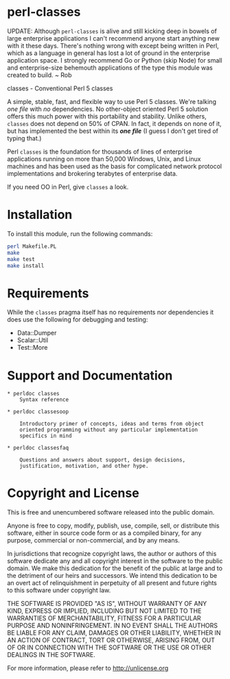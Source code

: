 perl-classes
============

UPDATE: Although `perl-classes` is alive and still kicking deep in bowels of large enterprise applications I can't recommend anyone start anything new with it these days. There's nothing wrong with except being written in Perl, which as a language in general has lost a lot of ground in the enterprise application space. I strongly recommend Go or Python (skip Node) for small and enterprise-size behemouth applications of the type this module was created to build. ~ Rob

classes - Conventional Perl 5 classes

A simple, stable, fast, and flexible way to use Perl 5 classes. We're
talking *one file* with *no* dependencies. No other-object oriented Perl 5
solution offers this much power with this portability and stability.
Unlike others, `classes` does not depend on 50% of CPAN. In fact, it
depends on none of it, but has implemented the best within its ***one
file*** (I guess I don't get tired of typing that.)

Perl `classes` is the foundation for thousands of lines of enterprise
applications running on more than 50,000 Windows, Unix, and Linux machines
and has been used as the basis for complicated network protocol implementations
and brokering terabytes of enterprise data.

If you need OO in Perl, give `classes` a look.

Installation
============

To install this module, run the following commands:

``` bash
perl Makefile.PL
make
make test
make install
```

Requirements
============

While the `classes` pragma itself has no requirements nor dependencies
it does use the following for debugging and testing:

* Data::Dumper
* Scalar::Util
* Test::More

Support and Documentation
==========================

    * perldoc classes
        Syntax reference

    * perldoc classesoop

        Introductory primer of concepts, ideas and terms from object
        oriented programming without any particular implementation
        specifics in mind

    * perldoc classesfaq

        Questions and answers about support, design decisions,
        justification, motivation, and other hype.

Copyright and License
=======================

This is free and unencumbered software released into the public domain.

Anyone is free to copy, modify, publish, use, compile, sell, or
distribute this software, either in source code form or as a compiled
binary, for any purpose, commercial or non-commercial, and by any
means.

In jurisdictions that recognize copyright laws, the author or authors
of this software dedicate any and all copyright interest in the
software to the public domain. We make this dedication for the benefit
of the public at large and to the detriment of our heirs and
successors. We intend this dedication to be an overt act of
relinquishment in perpetuity of all present and future rights to this
software under copyright law.

THE SOFTWARE IS PROVIDED "AS IS", WITHOUT WARRANTY OF ANY KIND,
EXPRESS OR IMPLIED, INCLUDING BUT NOT LIMITED TO THE WARRANTIES OF
MERCHANTABILITY, FITNESS FOR A PARTICULAR PURPOSE AND NONINFRINGEMENT.
IN NO EVENT SHALL THE AUTHORS BE LIABLE FOR ANY CLAIM, DAMAGES OR
OTHER LIABILITY, WHETHER IN AN ACTION OF CONTRACT, TORT OR OTHERWISE,
ARISING FROM, OUT OF OR IN CONNECTION WITH THE SOFTWARE OR THE USE OR
OTHER DEALINGS IN THE SOFTWARE.

For more information, please refer to <http://unlicense.org>

